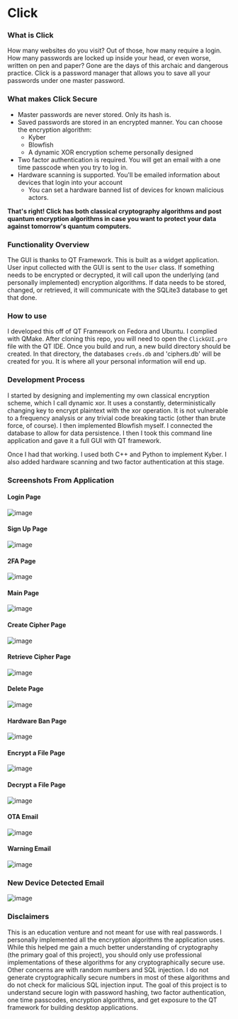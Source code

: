 # Click

### What is Click
How many websites do you visit? Out of those, how many require a login. How many passwords are locked up inside your head, or even worse, written on pen and paper? Gone are the days of this archaic and dangerous practice. Click is a password manager that allows you to save all your passwords under one master password. <br>

### What makes Click Secure
  * Master passwords are never stored. Only its hash is.
  * Saved passwords are stored in an encrypted manner. You can choose the encryption algorithm:
    -  Kyber
    -  Blowfish
    -  A dynamic XOR encryption scheme personally designed
  * Two factor authentication is required. You will get an email with a one time passcode when you try to log in.
  * Hardware scanning is supported. You'll be emailed information about devices that login into your account
    - You can set a hardware banned list of devices for known malicious actors.

    
**That's right! Click has both classical cryptography algorithms and post quantum encryption algorithms in case you want to protect your data against tomorrow's quantum computers.**
### Functionality Overview 
The GUI is thanks to QT Framework. This is built as a widget application. User input collected with the GUI is sent to the `User` class. If something needs to be encrypted or decrypted, it will call upon the underlying (and personally implemented) encryption algorithms. If data needs to be stored, changed, or retrieved, it will communicate with the SQLite3 database to get that done. 

### How to use
I developed this off of QT Framework on Fedora and Ubuntu. I complied with QMake. After cloning this repo, you will need to open the `ClickGUI.pro` file with the QT IDE. Once you build and run, a new build directory should be created. In that directory, the databases `creds.db` and 'ciphers.db' will be created for you. It is where all your personal information will end up. 

### Development Process
I started by designing and implementing my own classical encryption scheme, which I call dynamic xor. It uses a constantly, deterministically changing key to encrypt plaintext with the xor operation. It is not vulnerable to a frequency analysis or any trivial code breaking tactic (other than brute force, of course). I then implemented Blowfish myself. I connected the database to allow for data persistence. I then I took this command line application and gave it a full GUI with QT framework. 

Once I had that working. I used both C++ and Python to implement Kyber. I also added hardware scanning and two factor authentication at this stage. 

### Screenshots From Application
#### Login Page
![image](https://github.com/PhiJam1/Click/assets/79670114/290bfd24-70a4-47c0-9a39-1fec2b0eeba7)
#### Sign Up Page
![image](https://github.com/PhiJam1/Click/assets/79670114/f8569262-617d-4294-a12b-ca5a5785495b)
#### 2FA Page
![image](https://github.com/PhiJam1/Click/assets/79670114/29102c30-cd52-4568-bf84-3c6e320f8634)
#### Main Page
![image](https://github.com/PhiJam1/Click/assets/79670114/ce6e533d-30d4-4ac1-ac9b-480d7bc11096)
#### Create Cipher Page
![image](https://github.com/PhiJam1/Click/assets/79670114/f331e083-6d91-44ba-9a3e-8297b90e1b8e)

#### Retrieve Cipher Page
![image](https://github.com/PhiJam1/Click/assets/79670114/ede84945-7c06-4019-aa2d-e3804c2454c2)

#### Delete Page
![image](https://github.com/PhiJam1/Click/assets/79670114/5125e249-b25f-4940-898a-bf5cd1a63fe0)

#### Hardware Ban Page
![image](https://github.com/PhiJam1/Click/assets/79670114/1c0eea30-85fc-4110-aefd-b00b771e6ff2)

#### Encrypt a File Page
![image](https://github.com/PhiJam1/Click/assets/79670114/d4ef919a-cc87-4387-8d9b-d5c7e9034fe9)

#### Decrypt a File Page
![image](https://github.com/PhiJam1/Click/assets/79670114/eab816a5-a6df-40ea-8278-0a06bdf8462f)

#### OTA Email
![image](https://github.com/PhiJam1/Click/assets/79670114/07f31625-1a2c-44c3-8e49-b702137f4a27)

#### Warning Email
![image](https://github.com/PhiJam1/Click/assets/79670114/e8e1813f-9571-433c-a5c9-c06f4d1edcb8)

### New Device Detected Email
![image](https://github.com/PhiJam1/Click/assets/79670114/8c21c0fb-c3b4-464d-9d55-6636bd1d81b6)


### Disclaimers
This is an education venture and not meant for use with real passwords. I personally implemented all the encryption algorithms the application uses. While this helped me gain a much better understanding of cryptography (the primary goal of this project), you should only use professional implementations of these algorithms for any cryptographically secure use. Other concerns are with random numbers and SQL injection. I do not generate cryptographically secure numbers in most of these algorithms and do not check for malicious SQL injection input. The goal of this project is to understand secure login with password hashing, two factor authentication, one time passcodes, encryption algorithms, and get exposure to the QT framework for building desktop applications. 


